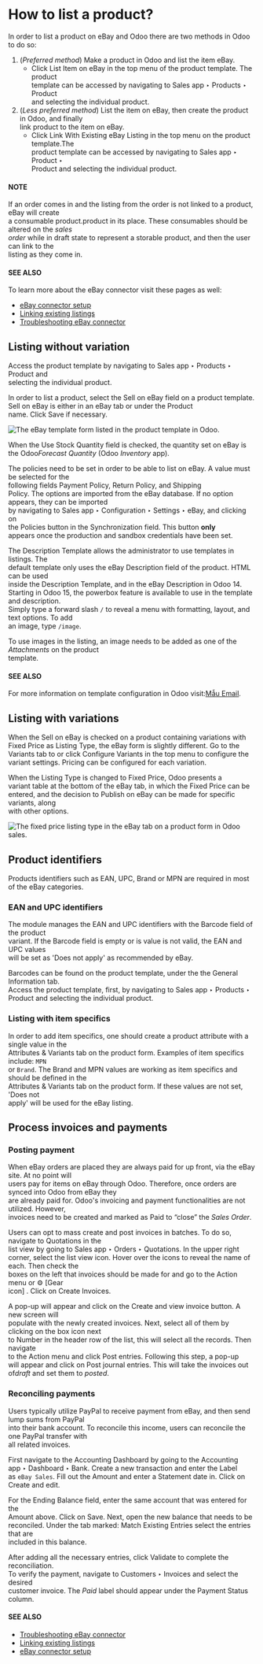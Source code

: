 # How to list a product?

In order to list a product on eBay and Odoo there are two methods in Odoo to do so:

1. (_Preferred method_) Make a product in Odoo and list the item eBay.
   * Click List Item on eBay in the top menu of the product template. The product\
     template can be accessed by navigating to Sales app ‣ Products ‣ Product\
     and selecting the individual product.
2. (_Less preferred method_) List the item on eBay, then create the product in Odoo, and finally\
   link product to the item on eBay.
   * Click Link With Existing eBay Listing in the top menu on the product template.The\
     product template can be accessed by navigating to Sales app ‣ Product ‣\
     Product and selecting the individual product.

#### NOTE

If an order comes in and the listing from the order is not linked to a product, eBay will create\
a consumable product.product in its place. These consumables should be altered on the _sales_\
_order_ while in draft state to represent a storable product, and then the user can link to the\
listing as they come in.

#### SEE ALSO

To learn more about the eBay connector visit these pages as well:

* [eBay connector setup](applications/sales/sales/ebay_connector/setup.md)
* [Linking existing listings](applications/sales/sales/ebay_connector/linking_listings.md)
* [Troubleshooting eBay connector](applications/sales/sales/ebay_connector/troubleshooting.md)

## Listing without variation

Access the product template by navigating to Sales app ‣ Products ‣ Product and\
selecting the individual product.

In order to list a product, select the Sell on eBay field on a product template.\
Sell on eBay is either in an eBay tab or under the Product\
name. Click Save if necessary.

![The eBay template form listed in the product template in Odoo.](../../../../.gitbook/assets/manage-ebay-template.png)

When the Use Stock Quantity field is checked, the quantity set on eBay is the Odo&#x6F;_&#x46;orecast Quantity_ (Odoo _Inventory_ app).

The policies need to be set in order to be able to list on eBay. A value must be selected for the\
following fields Payment Policy, Return Policy, and Shipping\
Policy. The options are imported from the eBay database. If no option appears, they can be imported\
by navigating to Sales app ‣ Configuration ‣ Settings ‣ eBay, and clicking on\
the Policies button in the Synchronization field. This button **only**\
appears once the production and sandbox credentials have been set.

The Description Template allows the administrator to use templates in listings. The\
default template only uses the eBay Description field of the product. HTML can be used\
inside the Description Template, and in the eBay Description in Odoo 14.\
Starting in Odoo 15, the powerbox feature is available to use in the template and description.\
Simply type a forward slash `/` to reveal a menu with formatting, layout, and text options. To add\
an image, type `/image`.

To use images in the listing, an image needs to be added as one of the _Attachments_ on the product\
template.

#### SEE ALSO

For more information on template configuration in Odoo visit:[Mẫu Email](applications/general/companies/email_template.md).

## Listing with variations

When the Sell on eBay is checked on a product containing variations with\
Fixed Price as Listing Type, the eBay form is slightly different. Go to the\
Variants tab to or click Configure Variants in the top menu to configure the\
variant settings. Pricing can be configured for each variation.

When the Listing Type is changed to Fixed Price, Odoo presents a\
variant table at the bottom of the eBay tab, in which the Fixed Price can be\
entered, and the decision to Publish on eBay can be made for specific variants, along\
with other options.

![The fixed price listing type in the eBay tab on a product form in Odoo sales.](../../../../.gitbook/assets/fixed-listing-price.png)

## Product identifiers

Products identifiers such as EAN, UPC, Brand or MPN are required in most of the eBay categories.

### EAN and UPC identifiers

The module manages the EAN and UPC identifiers with the Barcode field of the product\
variant. If the Barcode field is empty or is value is not valid, the EAN and UPC values\
will be set as 'Does not apply' as recommended by eBay.

Barcodes can be found on the product template, under the the General Information tab.\
Access the product template, first, by navigating to Sales app ‣ Products ‣\
Product and selecting the individual product.

### Listing with item specifics

In order to add item specifics, one should create a product attribute with a single value in the\
Attributes & Variants tab on the product form. Examples of item specifics include: `MPN`\
or `Brand`. The Brand and MPN values are working as item specifics and should be defined in the\
Attributes & Variants tab on the product form. If these values are not set, 'Does not\
apply' will be used for the eBay listing.

## Process invoices and payments

### Posting payment

When eBay orders are placed they are always paid for up front, via the eBay site. At no point will\
users pay for items on eBay through Odoo. Therefore, once orders are synced into Odoo from eBay they\
are already paid for. Odoo's invoicing and payment functionalities are not utilized. However,\
invoices need to be created and marked as Paid to “close” the _Sales Order_.

Users can opt to mass create and post invoices in batches. To do so, navigate to Quotations in the\
list view by going to Sales app ‣ Orders ‣ Quotations. In the upper right\
corner, select the list view icon. Hover over the icons to reveal the name of each. Then check the\
boxes on the left that invoices should be made for and go to the Action menu or ⚙️ \[Gear\
icon] . Click on Create Invoices.

A pop-up will appear and click on the Create and view invoice button. A new screen will\
populate with the newly created invoices. Next, select all of them by clicking on the box icon next\
to Number in the header row of the list, this will select all the records. Then navigate\
to the Action menu and click Post entries. Following this step, a pop-up\
will appear and click on Post journal entries. This will take the invoices out o&#x66;_&#x64;raft_ and set them to _posted_.

### Reconciling payments

Users typically utilize PayPal to receive payment from eBay, and then send lump sums from PayPal\
into their bank account. To reconcile this income, users can reconcile the one PayPal transfer with\
all related invoices.

First navigate to the Accounting Dashboard by going to the Accounting\
app ‣ Dashboard ‣ Bank. Create a new transaction and enter the Label\
as `eBay Sales`. Fill out the Amount and enter a Statement date in. Click on\
Create and edit.

For the Ending Balance field, enter the same account that was entered for the\
Amount above. Click on Save. Next, open the new balance that needs to be\
reconciled. Under the tab marked: Match Existing Entries select the entries that are\
included in this balance.

After adding all the necessary entries, click Validate to complete the reconciliation.\
To verify the payment, navigate to Customers ‣ Invoices and select the desired\
customer invoice. The _Paid_ label should appear under the Payment Status column.

#### SEE ALSO

* [Troubleshooting eBay connector](applications/sales/sales/ebay_connector/troubleshooting.md)
* [Linking existing listings](applications/sales/sales/ebay_connector/linking_listings.md)
* [eBay connector setup](applications/sales/sales/ebay_connector/setup.md)
